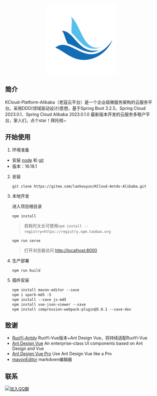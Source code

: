 <p align="center"><img src="public/logo.png"></p>

## 简介

KCloud-Platform-Alibaba（老寇云平台）是一个企业级微服务架构的云服务平台。采用DDD(领域驱动设计)思想，基于Spring Boot 3.2.5、Spring Cloud 2023.0.1、Spring Cloud Alibaba 2023.0.1.0 最新版本开发的云服务多租户平台，家人们，点个star！拜托啦~

## 开始使用

1. 环境准备
  * 安装 [node](http://nodejs.org) 和 [git](https://git-scm.com)
  * 版本：16.18.1

2. 安装

   ```shell
   git clone https://gitee.com/laokouyun/KCloud-Antdv-Alibaba.git
   ```

3. 本地开发

   进入项目根目录

   ```shell
   npm install
   ```

   > 若耗时太长可使用`npm install --registry=https://registry.npm.taobao.org`

   ```shell
   npm run serve
   ```

   > 打开浏览器访问 [http://localhost:8000](http://localhost:8000/)

4. 生产部署
   ```shell
   npm run build
   ```

5. 插件安装
   ```shel
   npm install mavon-editor --save
   npm i spark-md5 -S
   npm install --save js-md5
   npm install vue-json-viewer --save
   npm install compression-webpack-plugin@5.0.1 --save-dev
   ```

## 致谢
* [RuoYi-Antdv](https://gitee.com/fuzui/RuoYi-Antdv) RuoYi-Vue版本+Ant Design Vue，将持续适配RuoYi-Vue
* [Ant Design Vue](https://github.com/vueComponent/ant-design-vue) An enterprise-class UI components based on Ant Design and Vue
* [Ant Design Vue Pro](https://github.com/vueComponent/ant-design-vue-pro) Use Ant Design Vue like a Pro
* [mavonEditor](https://github.com/hinesboy/mavonEditor) markdown编辑器

## 联系
[![加入QQ群](https://img.shields.io/badge/Q群-465450496-blue.svg)](https://jq.qq.com/?_wv=1027&k=gAfN1HFI)


